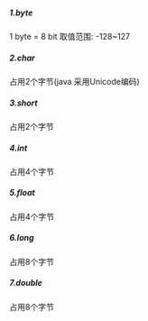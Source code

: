 ##### 1.byte

1 byte = 8 bit 取值范围: -128~127

##### 2.char

占用2个字节(java 采用Unicode编码)

#####  3.short

占用2个字节

##### 4.int

占用4个字节

##### 5.float

占用4个字节

##### 6.long

占用8个字节

##### 7.double

占用8个字节
